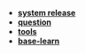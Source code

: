 * [**system release**](/System%20Release/Linux/system%20release/_navbar)  
* [**question**](/System%20Release/Linux/question/_navbar)  
* [**tools**](/System%20Release/Linux/tools/_navbar)  
* [**base-learn**](/System%20Release/Linux/base-learn/_navbar)  
